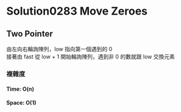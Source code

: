 # Solution0283 Move Zeroes

## Two Pointer

由左向右輪詢陣列，low 指向第一個遇到的 0  
接著由 fast 從 low + 1 開始輪詢陣列，遇到非 0 的數就跟 low 交換元素  

### 複雜度

#### Time: O(n)

#### Space: O(1)